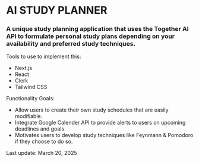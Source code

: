 <h1>AI STUDY PLANNER</h1>

<h3>A unique study planning application that uses the Together AI API to formulate personal study plans
depending on your availability and preferred study techniques.</h3>

Tools to use to implement this:
- Next.js
- React
- Clerk
- Tailwind CSS

Functionality Goals:
- Allow users to create their own study schedules that are easily modifiable.
- Integrate Google Calender API to provide alerts to users on upcoming deadlines and goals
- Motivates users to develop study techniques like Feynmann & Pomodoro if they choose to do so.

Last update: March 20, 2025

